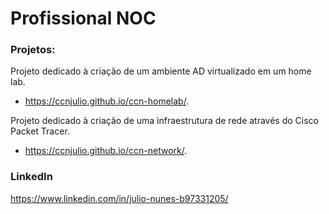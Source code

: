 # Profissional NOC

### Projetos:
Projeto dedicado à criação de um ambiente AD virtualizado em um home lab. 

- https://ccnjulio.github.io/ccn-homelab/.

  

Projeto dedicado à criação de uma infraestrutura de rede através do Cisco Packet Tracer. 

- https://ccnjulio.github.io/ccn-network/.


### LinkedIn
https://www.linkedin.com/in/julio-nunes-b97331205/
